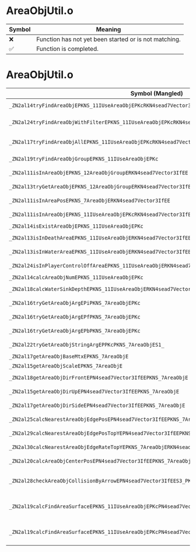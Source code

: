 # AreaObjUtil.o
| Symbol | Meaning 
| ------------- | ------------- 
| :x: | Function has not yet been started or is not matching. 
| :white_check_mark: | Function is completed. 


# AreaObjUtil.o
| Symbol (Mangled) | Symbol (Demangled) | Decompiled? |
| ------------- |  ------------- | ------------- |
| `_ZN2al14tryFindAreaObjEPKNS_11IUseAreaObjEPKcRKN4sead7Vector3IfEE` | `al::tryFindAreaObj(al::IUseAreaObj const*,char const*,sead::Vector3<float> const&)` | :white_check_mark: |
| `_ZN2al24tryFindAreaObjWithFilterEPKNS_11IUseAreaObjEPKcRKN4sead7Vector3IfEEPNS_17AreaObjFilterBaseE` | `al::tryFindAreaObjWithFilter(al::IUseAreaObj const*,char const*,sead::Vector3<float> const&,al::AreaObjFilterBase *)` | :white_check_mark: |
| `_ZN2al17tryFindAreaObjAllEPKNS_11IUseAreaObjEPKcRKN4sead7Vector3IfEEPNS_19AreaObjFindCallBackE` | `al::tryFindAreaObjAll(al::IUseAreaObj const*,char const*,sead::Vector3<float> const&,al::AreaObjFindCallBack *)` | :white_check_mark: |
| `_ZN2al19tryFindAreaObjGroupEPKNS_11IUseAreaObjEPKc` | `al::tryFindAreaObjGroup(al::IUseAreaObj const*,char const*)` | :white_check_mark: |
| `_ZN2al11isInAreaObjEPKNS_12AreaObjGroupERKN4sead7Vector3IfEE` | `al::isInAreaObj(al::AreaObjGroup const*,sead::Vector3<float> const&)` | :white_check_mark: |
| `_ZN2al13tryGetAreaObjEPKNS_12AreaObjGroupERKN4sead7Vector3IfEE` | `al::tryGetAreaObj(al::AreaObjGroup const*,sead::Vector3<float> const&)` | :white_check_mark: |
| `_ZN2al11isInAreaPosEPKNS_7AreaObjERKN4sead7Vector3IfEE` | `al::isInAreaPos(al::AreaObj const*,sead::Vector3<float> const&)` | :white_check_mark: |
| `_ZN2al11isInAreaObjEPKNS_11IUseAreaObjEPKcRKN4sead7Vector3IfEE` | `al::isInAreaObj(al::IUseAreaObj const*,char const*,sead::Vector3<float> const&)` | :white_check_mark: |
| `_ZN2al14isExistAreaObjEPKNS_11IUseAreaObjEPKc` | `al::isExistAreaObj(al::IUseAreaObj const*,char const*)` | :white_check_mark: |
| `_ZN2al13isInDeathAreaEPKNS_11IUseAreaObjERKN4sead7Vector3IfEE` | `al::isInDeathArea(al::IUseAreaObj const*,sead::Vector3<float> const&)` | :white_check_mark: |
| `_ZN2al13isInWaterAreaEPKNS_11IUseAreaObjERKN4sead7Vector3IfEE` | `al::isInWaterArea(al::IUseAreaObj const*,sead::Vector3<float> const&)` | :white_check_mark: |
| `_ZN2al24isInPlayerControlOffAreaEPKNS_11IUseAreaObjERKN4sead7Vector3IfEE` | `al::isInPlayerControlOffArea(al::IUseAreaObj const*,sead::Vector3<float> const&)` | :white_check_mark: |
| `_ZN2al14calcAreaObjNumEPKNS_11IUseAreaObjEPKc` | `al::calcAreaObjNum(al::IUseAreaObj const*,char const*)` | :white_check_mark: |
| `_ZN2al18calcWaterSinkDepthEPKNS_11IUseAreaObjERKN4sead7Vector3IfEE` | `al::calcWaterSinkDepth(al::IUseAreaObj const*,sead::Vector3<float> const&)` | :white_check_mark: |
| `_ZN2al16tryGetAreaObjArgEPiPKNS_7AreaObjEPKc` | `al::tryGetAreaObjArg(int *,al::AreaObj const*,char const*)` | :white_check_mark: |
| `_ZN2al16tryGetAreaObjArgEPfPKNS_7AreaObjEPKc` | `al::tryGetAreaObjArg(float *,al::AreaObj const*,char const*)` | :white_check_mark: |
| `_ZN2al16tryGetAreaObjArgEPbPKNS_7AreaObjEPKc` | `al::tryGetAreaObjArg(bool *,al::AreaObj const*,char const*)` | :white_check_mark: |
| `_ZN2al22tryGetAreaObjStringArgEPPKcPKNS_7AreaObjES1_` | `al::tryGetAreaObjStringArg(char const**,al::AreaObj const*,char const*)` | :white_check_mark: |
| `_ZN2al17getAreaObjBaseMtxEPKNS_7AreaObjE` | `al::getAreaObjBaseMtx(al::AreaObj const*)` | :white_check_mark: |
| `_ZN2al15getAreaObjScaleEPKNS_7AreaObjE` | `al::getAreaObjScale(al::AreaObj const*)` | :white_check_mark: |
| `_ZN2al18getAreaObjDirFrontEPN4sead7Vector3IfEEPKNS_7AreaObjE` | `al::getAreaObjDirFront(sead::Vector3<float> *,al::AreaObj const*)` | :white_check_mark: |
| `_ZN2al15getAreaObjDirUpEPN4sead7Vector3IfEEPKNS_7AreaObjE` | `al::getAreaObjDirUp(sead::Vector3<float> *,al::AreaObj const*)` | :white_check_mark: |
| `_ZN2al17getAreaObjDirSideEPN4sead7Vector3IfEEPKNS_7AreaObjE` | `al::getAreaObjDirSide(sead::Vector3<float> *,al::AreaObj const*)` | :white_check_mark: |
| `_ZN2al25calcNearestAreaObjEdgePosEPN4sead7Vector3IfEEPKNS_7AreaObjERKS2_` | `al::calcNearestAreaObjEdgePos(sead::Vector3<float> *,al::AreaObj const*,sead::Vector3<float> const&)` | :white_check_mark: |
| `_ZN2al29calcNearestAreaObjEdgePosTopYEPN4sead7Vector3IfEEPKNS_7AreaObjERKS2_` | `al::calcNearestAreaObjEdgePosTopY(sead::Vector3<float> *,al::AreaObj const*,sead::Vector3<float> const&)` | :white_check_mark: |
| `_ZN2al30calcNearestAreaObjEdgeRateTopYEPKNS_7AreaObjERKN4sead7Vector3IfEE` | `al::calcNearestAreaObjEdgeRateTopY(al::AreaObj const*,sead::Vector3<float> const&)` | :white_check_mark: |
| `_ZN2al20calcAreaObjCenterPosEPN4sead7Vector3IfEEPKNS_7AreaObjE` | `al::calcAreaObjCenterPos(sead::Vector3<float> *,al::AreaObj const*)` | :white_check_mark: |
| `_ZN2al28checkAreaObjCollisionByArrowEPN4sead7Vector3IfEES3_PKNS_7AreaObjERKS2_S8_` | `al::checkAreaObjCollisionByArrow(sead::Vector3<float> *,sead::Vector3<float> *,al::AreaObj const*,sead::Vector3<float> const&,sead::Vector3<float> const&)` | :white_check_mark: |
| `_ZN2al19calcFindAreaSurfaceEPKNS_11IUseAreaObjEPKcPN4sead7Vector3IfEES8_RKS7_SA_` | `al::calcFindAreaSurface(al::IUseAreaObj const*,char const*,sead::Vector3<float> *,sead::Vector3<float> *,sead::Vector3<float> const&,sead::Vector3<float> const&)` | :white_check_mark: |
| `_ZN2al19calcFindAreaSurfaceEPKNS_11IUseAreaObjEPKcPN4sead7Vector3IfEES8_RKS7_SA_f` | `al::calcFindAreaSurface(al::IUseAreaObj const*,char const*,sead::Vector3<float> *,sead::Vector3<float> *,sead::Vector3<float> const&,sead::Vector3<float> const&,float)` | :white_check_mark: |

